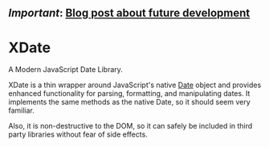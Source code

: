 
*Important*: [Blog post about future development](http://blog.arshaw.com/1/post/2013/03/xdate-08-and-future-development.html)
-------------------------------------------------

XDate
=====

A Modern JavaScript Date Library.

XDate is a thin wrapper around JavaScript's native
[Date](https://developer.mozilla.org/en/JavaScript/Reference/Global_Objects/Date)
object and provides enhanced functionality for parsing, formatting, and manipulating dates.
It implements the same methods as the native Date, so it should seem very familiar.

Also, it is non-destructive to the DOM, so it can safely be included in third party libraries
without fear of side effects.
